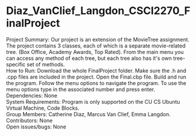 # Diaz_VanClief_Langdon_CSCI2270_FinalProject
Project Summary: Our project is an extension of the MovieTree assignment. The project contains 3 classes, each of which is a separate movie-related tree. (Box Office, Academy Awards, Top Rated). From the main menu you can access any method of each tree, but each tree also has it's own tree-specific set of methods. <br>
How to Run: Download the whole FinalProject folder. Make sure the .h and .cpp files are included in the project. Open the Final.cbp file. Build and run the program. Follow the menu options to navigate the program. To use the menu options type in the associated number and press enter. <br>
Dependencies: None <br>
System Requirements: Program is only supported on the CU CS Ubuntu Virtual Machine, Code Blocks. <br>
Group Members: Catherine Diaz, Marcus Van Clief, Emma Langdon. <br>
Contributors: None <br>
Open issues/bugs: None<br>
